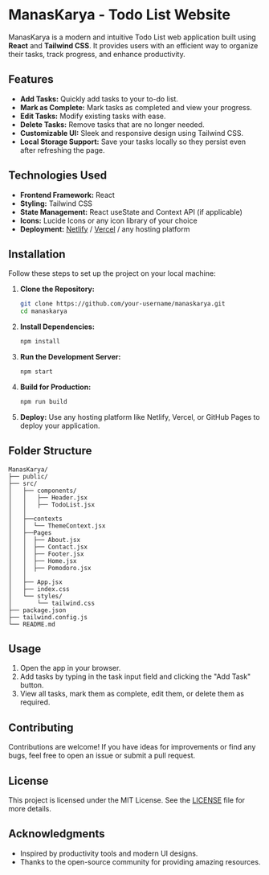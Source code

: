 # ManasKarya - Todo List Website

ManasKarya is a modern and intuitive Todo List web application built using **React** and **Tailwind CSS**. It provides users with an efficient way to organize their tasks, track progress, and enhance productivity.

## Features

- **Add Tasks:** Quickly add tasks to your to-do list.
- **Mark as Complete:** Mark tasks as completed and view your progress.
- **Edit Tasks:** Modify existing tasks with ease.
- **Delete Tasks:** Remove tasks that are no longer needed.
- **Customizable UI:** Sleek and responsive design using Tailwind CSS.
- **Local Storage Support:** Save your tasks locally so they persist even after refreshing the page.

## Technologies Used

- **Frontend Framework:** React
- **Styling:** Tailwind CSS
- **State Management:** React useState and Context API (if applicable)
- **Icons:** Lucide Icons or any icon library of your choice
- **Deployment:** [Netlify](https://www.netlify.com/) / [Vercel](https://vercel.com/) / any hosting platform

## Installation

Follow these steps to set up the project on your local machine:

1. **Clone the Repository:**
   ```bash
   git clone https://github.com/your-username/manaskarya.git
   cd manaskarya
   ```

2. **Install Dependencies:**
   ```bash
   npm install
   ```

3. **Run the Development Server:**
   ```bash
   npm start
   ```

4. **Build for Production:**
   ```bash
   npm run build
   ```

5. **Deploy:**
   Use any hosting platform like Netlify, Vercel, or GitHub Pages to deploy your application.

## Folder Structure

```
ManasKarya/
├── public/
├── src/
│   ├── components/
│   │   ├── Header.jsx
│   │   ├── TodoList.jsx
│   │   
│   ├──contexts
│   │  └── ThemeContext.jsx
│   ├──Pages
│   │  ├── About.jsx
│   │  ├── Contact.jsx 
│   │  ├── Footer.jsx 
│   │  ├── Home.jsx 
│   │  ├── Pomodoro.jsx 
│   │  
│   ├── App.jsx
│   ├── index.css
│   └── styles/
│       └── tailwind.css
├── package.json
├── tailwind.config.js
└── README.md
```

## Usage

1. Open the app in your browser.
2. Add tasks by typing in the task input field and clicking the "Add Task" button.
3. View all tasks, mark them as complete, edit them, or delete them as required.

## Contributing

Contributions are welcome! If you have ideas for improvements or find any bugs, feel free to open an issue or submit a pull request.

## License

This project is licensed under the MIT License. See the [LICENSE](LICENSE) file for more details.

## Acknowledgments

- Inspired by productivity tools and modern UI designs.
- Thanks to the open-source community for providing amazing resources.
